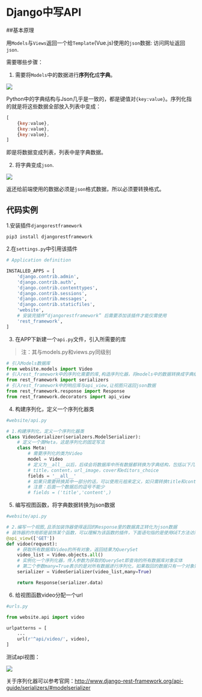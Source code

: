 # Django中写API

##基本原理

用`Models`与`Views`返回一个给`Template`(Vue.js)使用的`json`数据: 访问网址返回`json`.

需要哪些步骤：

1. 需要将`Models`中的数据进行**序列化**成**字典**。

![](https://ws4.sinaimg.cn/large/006tKfTcgy1fr0lsq1xn0j30dq039q33.jpg)

Python中的字典结构与Json几乎是一致的，都是键值对`{key:value}`。序列化指的就是将这些数据全部放入列表中变成：

```js
[
    {key:value},
    {key:value},
    {key:value},
]
```

即是将数据变成列表，列表中是字典数据。

2. 将字典变成`json`.

![](https://ws4.sinaimg.cn/large/006tKfTcly1fr0lxkncgtj30dp02emx6.jpg)

返还给前端使用的数据必须是`json`格式数据，所以必须要转换格式。

## 代码实例

1.安装插件`djangorestframework`

```shell
pip3 install djangorestframework
```

2.在`settings.py`中引用该插件

```python
# Application definition

INSTALLED_APPS = [
    'django.contrib.admin',
    'django.contrib.auth',
    'django.contrib.contenttypes',
    'django.contrib.sessions',
    'django.contrib.messages',
    'django.contrib.staticfiles',
    'website',
    # 安装完插件“djangorestframework” 后需要添加该插件才能仅需使用
    'rest_framework',
]
```

3. 在APP下新建一个`api.py`文件，引入所需要的库

> 注：其与models.py和views.py同级别

```python
# 引入Models数据库
from website.models import Video
# 引入rest_framework中的序列化需要的库,构造序列化器，将models中的数据转换成字典结构
from rest_framework import serializers
# 引入rest_framework中的响应库与api_view,让视图只返回json数据
from rest_framework.response import Response
from rest_framework.decorators import api_view
```

4. 构建序列化，定义一个序列化器类


```python
#website/api.py

# 1.构建序列化，定义一个序列化器类
class VideoSerializer(serialzers.ModelSerializer):
    # 定义一个类Meta，这是序列化的固定写法
    class Meta:
        # 需要序列化的类为Video
        model = Video
        # 定义为__all__以后，后续会将数据库中所有数据都转换为字典结构，包括以下几个：
        # title，content，url_image，cover和editors_choice
        fields = '__all__'
        # 如果只需要转换其中一部分的话，可以使用元祖来定义，如只需转换title和content的话可以按照如下定义
        # 注意：后面一个数据后的逗号不能少
        # fields = ('title','content',)
```

5. 编写视图函数，将字典数据转换为json数据

```python
#website/api.py

# 2.编写一个视图,且添加装饰器使得返回的Response里的数据真正转化为json数据
# 装饰器的作用即是装饰某个函数，可以理解为该函数的插件，下面语句指的是使用GET方法访问时可以返回json数据
@api_view(['GET'])
def vidoe(request):
    # 获取所有数据库Video的所有对象，返回结果为QuerySet
    video_list = Video.objects.all()
    # 实例化一个序列化器，传入参数为获取的QuerySet即查询的所有数据库对象实体
    # 第二个参数many=True表示的是对所有数据进行序列化，如果取回的数据只有一个对象则不需要指定many
    serializer = VideoSerializer(video_list,many=True)

    return Response(serializer.data)
```

6. 给视图函数video分配一个url

```python
#urls.py

from website.api import video

urlpatterns = [
    ...
    url(r'^api/video/', video),
]

```

测试api视图：

![](https://ws4.sinaimg.cn/large/006tKfTcgy1fr0otk6iqzj311y0jpwf8.jpg)



关于序列化器可以参考官网：http://www.django-rest-framework.org/api-guide/serializers/#modelserializer

